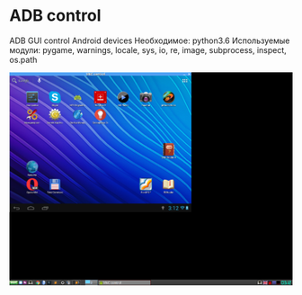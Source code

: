 # ADB control
ADB GUI control Android devices
Необходимое:
python3.6
Используемые модули:
pygame, warnings, locale, sys, io, re, image, subprocess, inspect, os.path

![Screenshot](/screenshot.png)
